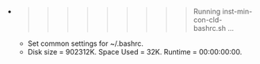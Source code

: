 * >>>>>>>>> Running inst-min-con-cld-bashrc.sh ...
  * Set common settings for ~/.bashrc.
  * Disk size = 902312K. Space Used = 32K. Runtime = 00:00:00:00.
